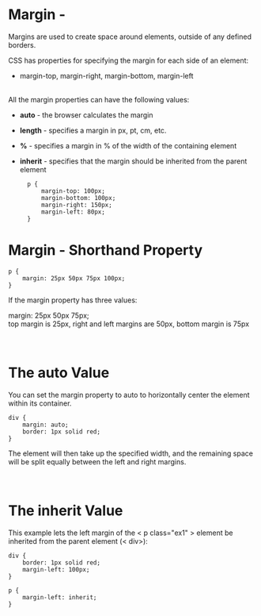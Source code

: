 # Margin - 

Margins are used to create space around elements, outside of any defined borders.

CSS has properties for specifying the margin for each side of an element:
- margin-top, margin-right, margin-bottom, margin-left
<br><br>

All the margin properties can have the following values:
- **auto** - the browser calculates the margin
- **length** - specifies a margin in px, pt, cm, etc.
- **%** - specifies a margin in % of the width of the containing element
- **inherit** - specifies that the margin should be inherited from the parent element



        p {
            margin-top: 100px;
            margin-bottom: 100px;
            margin-right: 150px;
            margin-left: 80px;
        }

# Margin - Shorthand Property

    p {
        margin: 25px 50px 75px 100px;
    }

If the margin property has three values:

margin: 25px 50px 75px;<br>
top margin is 25px,
right and left margins are 50px,
bottom margin is 75px
<br><br><br>


# The auto Value

You can set the margin property to auto to horizontally center the element within its container.

    div {
        margin: auto;
        border: 1px solid red;
    }

The element will then take up the specified width, and the remaining space will be split equally between the left and right margins.<br><br><br>

# The inherit Value
This example lets the left margin of the < p class="ex1" > element be inherited from the parent element (< div>):

    div {
        border: 1px solid red;
        margin-left: 100px;
    }

    p {
        margin-left: inherit;
    }